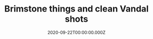 ---
title: "Brimstone things and clean Vandal shots"
record_id: 33298883/vpXI4JTDa?autoplay=0&muted=0&loop=0
type: medal
date: 2020-09-22T00:00:00.000Z
collection: clips
---